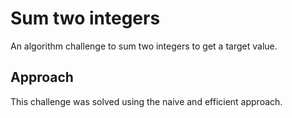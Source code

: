 # Sum two integers
An algorithm challenge to sum two integers to get a target value.
## Approach
This challenge was solved using the naive and efficient approach.

